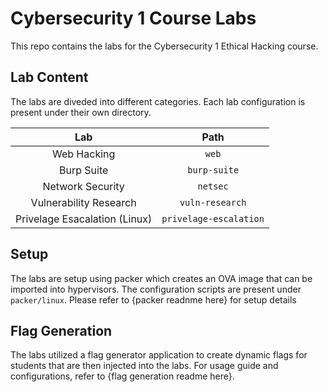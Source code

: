 # Cybersecurity 1 Course Labs

This repo contains the labs for the Cybersecurity 1 Ethical Hacking course.

## Lab Content

The labs are diveded into different categories. Each lab configuration is present under their own directory.

|Lab|Path|
|:--:|:--:|
|Web Hacking|`web`|
|Burp Suite|`burp-suite`|
|Network Security|`netsec`|
|Vulnerability Research|`vuln-research`|
|Privelage Esacalation (Linux)|`privelage-escalation`|

## Setup

The labs are setup using packer which creates an OVA image that can be imported into hypervisors. The configuration scripts are present under `packer/linux`. Please refer to {packer readnme here} for setup details

## Flag Generation

The labs utilized a flag generator application to create dynamic flags for students that are then injected into the labs. For usage guide and configurations, refer to {flag generation readme here}.
